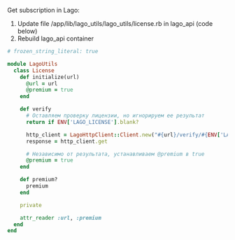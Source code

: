Get subscription in Lago:

1. Update file /app/lib/lago_utils/lago_utils/license.rb in lago_api (code below)
2. Rebuild lago_api container

```ruby
# frozen_string_literal: true

module LagoUtils
  class License
    def initialize(url)
      @url = url
      @premium = true
    end

    def verify
      # Оставляем проверку лицензии, но игнорируем ее результат
      return if ENV['LAGO_LICENSE'].blank?

      http_client = LagoHttpClient::Client.new("#{url}/verify/#{ENV['LAGO_LICENSE']}")
      response = http_client.get

      # Независимо от результата, устанавливаем @premium в true
      @premium = true
    end

    def premium?
      premium
    end

    private

    attr_reader :url, :premium
  end
end


```
